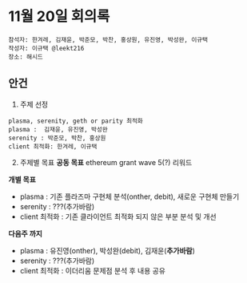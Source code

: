 # 11월 20일 회의록

```
참석자: 한겨레, 김재윤, 박준모, 박찬, 홍상원, 유진영, 박성완, 이규택
작성자: 이규택 @leekt216
장소: 해시드
```

## 안건
1. 주제 선정
```
plasma, serenity, geth or parity 최적화
plasma :  김재윤, 유진영, 박성완
serenity : 박준모, 박찬, 홍상원
client 최적화: 한겨레, 이규택
```

2. 주제별 목표
**공동 목표**
ethereum grant wave 5(?) 리워드

**개별 목표**
- plasma : 기존 플라즈마 구현체 분석(onther, debit), 새로운 구현체 만들기
- serenity : ???(추가바람)
- client 최적화 : 기존 클라이언트 최적화 되지 않은 부분 분석 및 개선

**다음주 까지**
- plasma : 유진영(onther), 박성완(debit), 김재윤(**추가바람**)
- serenity : ???(추가바람)
- client 최적화 : 이더리움 문제점 분석 후 내용 공유
